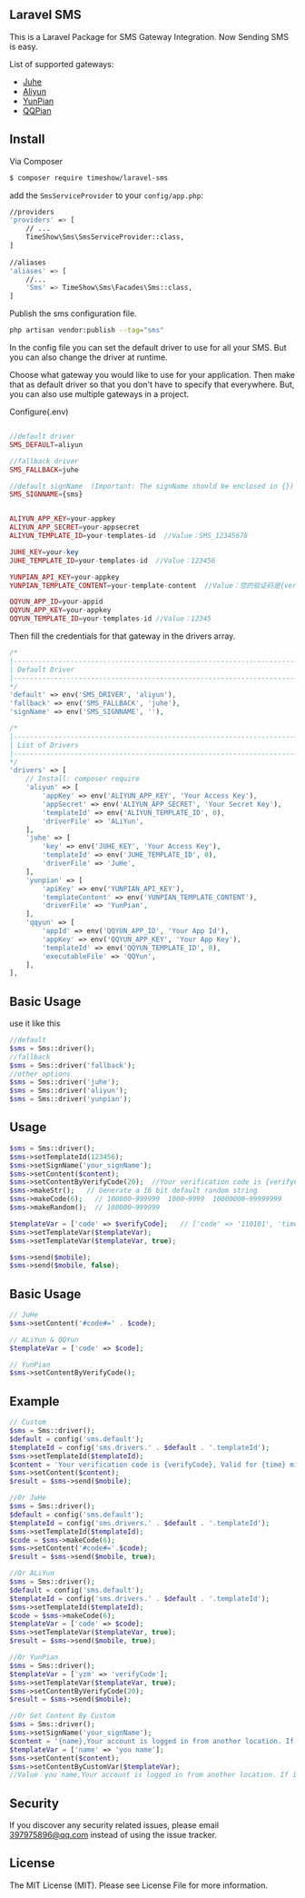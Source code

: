 ## Laravel SMS

This is a Laravel Package for SMS Gateway Integration. Now Sending SMS is easy.

List of supported gateways:
- [Juhe](https://www.juhe.cn/)
- [Aliyun](https://www.aliyun.com/product/sms)
- [YunPian](https://www.yunpian.com/)
- [QQPian](https://cloud.tencent.com/product/sms)

## Install

Via Composer

```bash
$ composer require timeshow/laravel-sms
```

add the `SmsServiceProvider` to your `config/app.php`:

``` bash
//providers
'providers' => [
    // ...
    TimeShow\Sms\SmsServiceProvider::class,
]
    
//aliases
'aliases' => [
    //...
    'Sms' => TimeShow\Sms\Facades\Sms::class,    
]
```

Publish the sms configuration file.

``` bash
php artisan vendor:publish --tag="sms"
```

In the config file you can set the default driver to use for all your SMS. But you can also change the driver at
runtime.

Choose what gateway you would like to use for your application. Then make that as default driver so that you don't have
to specify that everywhere. But, you can also use multiple gateways in a project.

Configure(.env)
```php

//default driver
SMS_DEFAULT=aliyun

//fallback driver
SMS_FALLBACK=juhe

//default signName  (Important: The signName should be enclosed in {})
SMS_SIGNNAME={sms}


ALIYUN_APP_KEY=your-appkey
ALIYUN_APP_SECRET=your-appsecret
ALIYUN_TEMPLATE_ID=your-templates-id  //Value：SMS_12345678

JUHE_KEY=your-key
JUHE_TEMPLATE_ID=your-templates-id  //Value：123456

YUNPIAN_API_KEY=your-appkey
YUNPIAN_TEMPLATE_CONTENT=your-template-content  //Value：您的验证码是{verifyCode}，有效期为{time}分钟，请尽快验证

QQYUN_APP_ID=your-appid
QQYUN_APP_KEY=your-appkey
QQYUN_TEMPLATE_ID=your-templates-id //Value：12345

```

Then fill the credentials for that gateway in the drivers array.

```php
/*
|--------------------------------------------------------------------------
| Default Driver
|--------------------------------------------------------------------------
*/
'default' => env('SMS_DRIVER', 'aliyun'),
'fallback' => env('SMS_FALLBACK', 'juhe'),
'signName' => env('SMS_SIGNNAME', ''),

/*
|--------------------------------------------------------------------------
| List of Drivers
|--------------------------------------------------------------------------
*/
'drivers' => [
    // Install: composer require
    'aliyun' => [
        'appKey' => env('ALIYUN_APP_KEY', 'Your Access Key'),
        'appSecret' => env('ALIYUN_APP_SECRET', 'Your Secret Key'),
        'templateId' => env('ALIYUN_TEMPLATE_ID', 0),
        'driverFile' => 'ALiYun',
    ],
    'juhe' => [
        'key' => env('JUHE_KEY', 'Your Access Key'),
        'templateId' => env('JUHE_TEMPLATE_ID', 0),
        'driverFile' => 'JuHe',
    ],
    'yunpian' => [
        'apiKey' => env('YUNPIAN_API_KEY'),
        'templateContent' => env('YUNPIAN_TEMPLATE_CONTENT'),
        'driverFile' => 'YunPian',
    ],
    'qqyun' => [
        'appId' => env('QQYUN_APP_ID', 'Your App Id'),
        'appKey' => env('QQYUN_APP_KEY', 'Your App Key'),
        'templateId' => env('QQYUN_TEMPLATE_ID', 0),
        'executableFile' => 'QQYun',
    ],
],
```

## Basic Usage
use it like this

```php
//default
$sms = Sms::driver();
//fallback
$sms = Sms::driver('fallback');
//other options
$sms = Sms::driver('juhe');
$sms = Sms::driver('aliyun');
$sms = Sms::driver('yunpian');
```

## Usage

```php
$sms = Sms::driver();
$sms->setTemplateId(123456);
$sms->setSignName('your_signName');
$sms->setContent($content);
$sms->setContentByVerifyCode(20);  //Your verification code is {verifyCode}, valid for 20 minutes
$sms->makeStr();   // Generate a 16 bit default random string
$sms->makeCode(6);   // 100000~999999  1000~9999  10000000~99999999
$sms->makeRandom();  // 100000~999999

$templateVar = ['code' => $verifyCode];   // ['code' => '110101', 'time' =>'10']
$sms->setTemplateVar($templateVar);
$sms->setTemplateVar($templateVar, true);

$sms->send($mobile);
$sms->send($mobile, false);
```

## Basic Usage
```php
// JuHe
$sms->setContent('#code#=' . $code);

// ALiYun & QQYun
$templateVar = ['code' => $code];

// YunPian
$sms->setContentByVerifyCode();

```

## Example
```php
// Custom
$sms = Sms::driver();
$default = config('sms.default');
$templateId = config('sms.drivers.' . $default . '.templateId');
$sms->setTemplateId($templateId);
$content = 'Your verification code is {verifyCode}, Valid for {time} minutes';
$sms->setContent($content);
$result = $sms->send($mobile);

//Or JuHe
$sms = Sms::driver();
$default = config('sms.default');
$templateId = config('sms.drivers.' . $default . '.templateId');
$sms->setTemplateId($templateId);
$code = $sms->makeCode(6);
$sms->setContent('#code#='.$code);
$result = $sms->send($mobile, true);

//Or ALiYun
$sms = Sms::driver();
$default = config('sms.default');
$templateId = config('sms.drivers.' . $default . '.templateId');
$sms->setTemplateId($templateId);
$code = $sms->makeCode(6);
$templateVar = ['code' => $code];
$sms->setTemplateVar($templateVar, true);
$result = $sms->send($mobile, true);

//Or YunPian
$sms = Sms::driver();
$templateVar = ['yzm' => 'verifyCode'];
$sms->setTemplateVar($templateVar, true);
$sms->setContentByVerifyCode(20);
$result = $sms->send($mobile);

//Or Set Content By Custom
$sms = Sms::driver();
$sms->setSignName('your_signName');
$content = '{name},Your account is logged in from another location. If it was not for you, please change the password in a timely manner';  //content
$templateVar = ['name' => 'you name']; 
$sms->setContent($content);
$sms->setContentByCustomVar($templateVar);
//Value：you name,Your account is logged in from another location. If it was not for you, please change the password in a timely manner
```

## Security
If you discover any security related issues, please email 397975896@qq.com instead of using the issue tracker.

## License
The MIT License (MIT). Please see License File for more information.